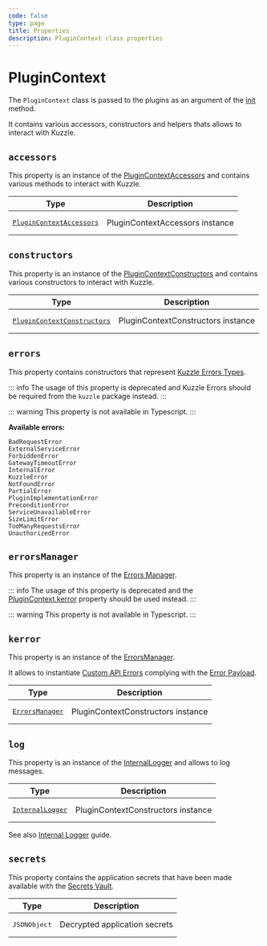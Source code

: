 ```yaml
---
code: false
type: page
title: Properties
description: PluginContext class properties
---
```


# PluginContext

The `PluginContext` class is passed to the plugins as an argument of the [init](/core/2/some-link) method.  

It contains various accessors, constructors and helpers thats allows to interact with Kuzzle.

## `accessors`

This property is an instance of the [PluginContextAccessors](/core/2/framework/classes/plugin-context-accessors) and contains various methods to interact with Kuzzle.  

| Type                                                                 | Description            |
|----------------------------------------------------------------------|------------------------|
| <pre>[PluginContextAccessors](/core/2/framework/classes/plugin-context-accessors)</pre> | PluginContextAccessors instance |

## `constructors`

This property is an instance of the [PluginContextConstructors](/core/2/framework/classes/plugin-context-constructors) and contains various constructors to interact with Kuzzle.  

| Type                                                                 | Description            |
|----------------------------------------------------------------------|------------------------|
| <pre>[PluginContextConstructors](/core/2/framework/classes/plugin-context-constructors)</pre> | PluginContextConstructors instance |

## `errors`

<DeprecatedBadge version="change-me"/>

This property contains constructors that represent [Kuzzle Errors Types](/core/2/api/errors/types).  

::: info
The usage of this property is deprecated and Kuzzle Errors should be required from the `kuzzle` package instead.
:::

::: warning
This property is not available in Typescript.
:::

**Available errors:**

```
BadRequestError
ExternalServiceError
ForbiddenError
GatewayTimeoutError
InternalError
KuzzleError
NotFoundError
PartialError
PluginImplementationError
PreconditionError
ServiceUnavailableError
SizeLimitError
TooManyRequestsError
UnauthorizedError
```

## `errorsManager`

<DeprecatedBadge version="change-me"/>

This property is an instance of the [Errors Manager](/core/2/some-link).  

::: info
The usage of this property is deprecated and the [PluginContext.kerror](/core/2/framework/classes/plugin-context#kerror) property should be used instead.
:::

::: warning
This property is not available in Typescript.
:::

## `kerror`

This property is an instance of the [ErrorsManager](/core/2/framework/classes/errors-manager).  

It allows to instantiate [Custom API Errors](/core/2/guides/some-link) complying with the [Error Payload](/core/2/api/payloads/error).

| Type                                                                 | Description            |
|----------------------------------------------------------------------|------------------------|
| <pre>[ErrorsManager](/core/2/framework/classes/errors-manager)</pre> | PluginContextConstructors instance |

## `log`

This property is an instance of the [InternalLogger](/core/2/framework/classes/internal-logger) and allows to log messages.

| Type                                                                 | Description            |
|----------------------------------------------------------------------|------------------------|
| <pre>[InternalLogger](/core/2/framework/classes/internal-logger)</pre> | PluginContextConstructors instance |

See also [Internal Logger](/core/2/guides/advanced/10-internal-logger) guide.

## `secrets`

This property contains the application secrets that have been made available with the [Secrets Vault](/core/2/guides/advanced/1-secrets-vault).

| Type                  | Description            |
|-----------------------|------------------------|
| <pre>JSONObject</pre> | Decrypted application secrets |
